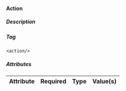 #### Action

##### Description

##### Tag
`<action/>`

##### Attributes

| Attribute | Required | Type  | Value(s) |
| --------- | :------: | :---: | -------- |

